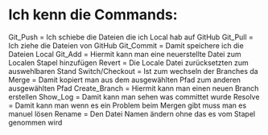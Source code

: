 # Ich kenn die Commands:
Git_Push = Ich schiebe die Dateien die ich Local hab auf GitHub
Git_Pull = Ich ziehe die Dateien von GitHub 
Git_Commit = Damit speichere ich die Dateien Local 
Git_Add = Hiermit kann man eine neuerstellte Datei zum Localen Stapel hinzufügen
Revert = Die Locale Datei zurücksetzten zum auswehlbaren Stand
Switch/Checkout = Ist zum wechseln der Branches da
Merge = Damit kopiert man aus dem ausgewählten Pfad zum anderen ausgewählten Pfad 
Create_Branch = Hiermit kann man einen neuen Branch erstellen 
Show_Log = Damit kann man sehen was committet wurde
Resolve = Damit kann man wenn es ein Problem beim Mergen gibt muss man es manuel lösen
Rename = Den Datei Namen ändern ohne das es vom Stapel genommen wird
